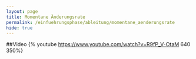 ```yaml
---
layout: page
title: Momentane Änderungsrate
permalink: /einfuehrungsphase/ableitung/momentane_aenderungsrate
hide: true
---
```

##Video
{% youtube https://www.youtube.com/watch?v=R9fP_V-OtaM 640 350%}
